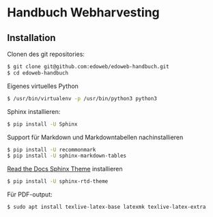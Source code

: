 # Handbuch Webharvesting

## Installation

Clonen des git repositories:

```bash
$ git clone git@github.com:edoweb/edoweb-handbuch.git
$ cd edoweb-handbuch
```
Eigenes virtuelles Python 
```bash
$ /usr/bin/virtualenv -p /usr/bin/python3 python3
```

Sphinx installieren:
```bash
$ pip install -U Sphinx
```
Support für Markdown und Markdowntabellen nachinstallieren

```bash
$ pip install -U recommonmark
$ pip install -U sphinx-markdown-tables
```

[Read the Docs Sphinx Theme](https://github.com/readthedocs/sphinx_rtd_theme) installieren

```bash
$ pip install -U sphinx-rtd-theme
```

Für PDF-output:
```bash
$ sudo apt install texlive-latex-base latexmk texlive-latex-extra
```
